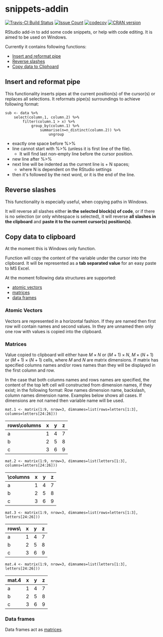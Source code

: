 # snippets-addin

[![Travis-CI Build Status](https://api.travis-ci.org/sfr/RStudio-Addin-Snippets.svg?branch=master)](https://api.travis-ci.org/sfr/RStudio-Addin-Snippets.svg?branch=master)
[![Issue Count](https://codeclimate.com/github/sfr/RStudio-Addin-Snippets/badges/issue_count.svg)](https://codeclimate.com/github/sfr/RStudio-Addin-Snippets)
[![codecov](https://codecov.io/gh/sfr/RStudio-Addin-Snippets/branch/master/graph/badge.svg?ts=4)](https://codecov.io/gh/sfr/RStudio-Addin-Snippets)
[![CRAN version](http://www.r-pkg.org/badges/version/snippetsaddin)](https://cran.r-project.org/package=snippetsaddin)

RStudio add-in to add some code snippets, or help with code editing.
It is aimed to be used on Windows.

Currently it contains following functions:

* [Insert and reformat pipe](#insert-and-reformat-pipe)
* [Reverse slashes](#reverse-slashes)
* [Copy data to Cliphoard](#copy-data-to-clipboard)

## Insert and reformat pipe

This functionality inserts pipes at the current position(s) of the cursor(s)
or replaces all selections. It reformats pipe(s) surroundings to achieve
following format:

```{r}
sub <- data %>%
    select(column.1, column.2) %>%
        filter(column.1 > x) %>%
            group_by(column.1) %>%
                summarise(n=n_distinct(column.2)) %>%
                    ungroup
```

* exactly one space before %>%
* line cannot start with %>% (unless it is first line of the file).
  * It will find last non-empty line before the cursor position.
* new line after %>%
* next line will be indented as the current line is + N spaces;
  * where N is dependent on the RStudio settings
* then it's followed by the next word, or it is the end of the line.

## Reverse slashes

This functionality is especially useful, when copying paths in Windows.

It will reverse all slashes either __in the selected block(s) of code__,
or if there is no selection (or only whitespace is selected), it will reverse
__all slashes in the clipboard__ and __paste it to the current cursor(s) position(s)__.


## Copy data to clipboard

At the moment this is Windows only function.

Function will copy the content of the variable under the cursor into
the clipboard. It will be represented as a __tab separated value__ for an easy
paste to MS Excel.

At the moment following data structures are supported:

* [atomic vectors](#atomic-vectors)
* [matrices](#matrices)
* [data frames](#data-frames)

### Atomic Vectors

Vectors are represented in a horizontal fashion. If they are named then first
row will contain names and second values. In they are unnamed then only one row
with values is copied into the clipboard.

### Matrices

Value copied to clipboard will either have $M\times N$ or $(M+1)\times N$,
$M\times (N+1)$ or $(M+1)\times (N+1)$ cells, where $M$ and $N$ are matrix
dimensions. If matrix has specified columns names and/or rows names than they
will be displayed in the first column and row.

In the case that both columns names and rows names are specified, the content of
the top left cell will constructed from dimension names, if they exist; in the
following format: Row names dimension name, backslash, column names dimension
name. Examples below shows all cases. If dimensions are not named then variable
name will be used.

```{r}
mat.1 <- matrix(1:9, nrow=3, dimnames=list(rows=letters[1:3], columns=letters[24:26]))
```

rows\\columns | x | y | z
--------------|---|---|--
a             | 1 | 4 | 7
b             | 2 | 5 | 8
c             | 3 | 6 | 9

```{r}
mat.2 <- matrix(1:9, nrow=3, dimnames=list(letters[1:3], columns=letters[24:26]))
```

\\columns | x | y | z
----------|---|---|--
a         | 1 | 4 | 7
b         | 2 | 5 | 8
c         | 3 | 6 | 9

```{r}
mat.3 <- matrix(1:9, nrow=3, dimnames=list(rows=letters[1:3], letters[24:26]))
```

rows\\ | x | y | z
-------|---|---|--
a      | 1 | 4 | 7
b      | 2 | 5 | 8
c      | 3 | 6 | 9

```{r}
mat.4 <- matrix(1:9, nrow=3, dimnames=list(letters[1:3], letters[24:26]))
```

mat.4 | x | y | z
------|---|---|--
a     | 1 | 4 | 7
b     | 2 | 5 | 8
c     | 3 | 6 | 9

### Data frames

Data frames act as [matrices](#matrices).
